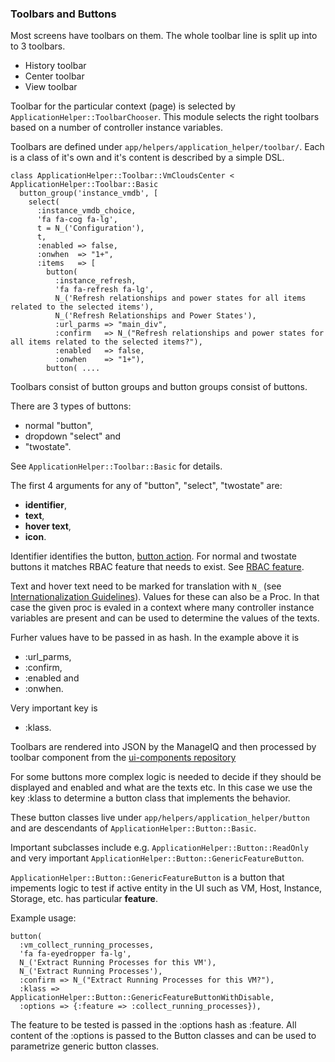 ### Toolbars and Buttons

Most screens have toolbars on them. The whole toolbar line is split up into to 3 toolbars.

 * History toolbar
 * Center toolbar
 * View toolbar

Toolbar for the particular context (page) is selected by
`ApplicationHelper::ToolbarChooser`. This module selects the right toolbars
based on a number of controller instance variables.

Toolbars are defined under `app/helpers/application_helper/toolbar/`. Each is a class of it's own and it's content is described by a simple DSL.

```
class ApplicationHelper::Toolbar::VmCloudsCenter < ApplicationHelper::Toolbar::Basic
  button_group('instance_vmdb', [
    select(
      :instance_vmdb_choice,
      'fa fa-cog fa-lg',
      t = N_('Configuration'),
      t,
      :enabled => false,
      :onwhen  => "1+",
      :items   => [
        button(
          :instance_refresh,
          'fa fa-refresh fa-lg',
          N_('Refresh relationships and power states for all items related to the selected items'),
          N_('Refresh Relationships and Power States'),
          :url_parms => "main_div",
          :confirm   => N_("Refresh relationships and power states for all items related to the selected items?"),
          :enabled   => false,
          :onwhen    => "1+"),
        button( ....

```

Toolbars consist of button groups and button groups consist of buttons. 

There are 3 types of buttons:

 * normal "button",
 * dropdown "select" and
 * "twostate".

See `ApplicationHelper::Toolbar::Basic` for details.

The first 4 arguments for any of "button", "select", "twostate" are:
 * **identifier**,
 * **text**,
 * **hover text**,
 * **icon**.

Identifier identifies the button, [button action](button_actions.md). For normal and twostate buttons it matches RBAC feature that needs to exist. See [RBAC feature](rbac_feature.md).

Text and hover text need to be marked for translation with `N_` (see
[Internationalization Guidelines](../i18n.md)). Values for these can also be a
Proc. In that case the given proc is evaled in a context where many controller
instance variables are present and can be used to determine the values of the
texts.

Furher values have to be passed in as hash. In the example above it is
  * :url\_parms,
  * :confirm,
  * :enabled and
  * :onwhen.

Very important key is
  * :klass.
 
Toolbars are rendered into JSON by the ManageIQ and then processed by toolbar component from the [ui-components repository](https://github.com/ManageIQ/ui-components)

For some buttons more complex logic is needed to decide if they should be
displayed and enabled and what are the texts etc. In this case we use the key :klass
to determine a button class that implements the behavior.

These button classes live under `app/helpers/application_helper/button` and are descendants of `ApplicationHelper::Button::Basic`.

Important subclasses include e.g. `ApplicationHelper::Button::ReadOnly` and very important `ApplicationHelper::Button::GenericFeatureButton`.

`ApplicationHelper::Button::GenericFeatureButton` is a button that impements
logic to test if active entity in the UI such as VM, Host, Instance, Storage,
etc. has particular **feature**.

Example usage:
```
button(                                                                                     
  :vm_collect_running_processes,                                                            
  'fa fa-eyedropper fa-lg',                                                                 
  N_('Extract Running Processes for this VM'),                                              
  N_('Extract Running Processes'),                                                          
  :confirm => N_("Extract Running Processes for this VM?"),                                 
  :klass => ApplicationHelper::Button::GenericFeatureButtonWithDisable,                     
  :options => {:feature => :collect_running_processes}),    
```

The feature to be tested is passed in the :options hash as :feature. All
content of the :options is passed to the Button classes and can be used to
parametrize generic button classes.
